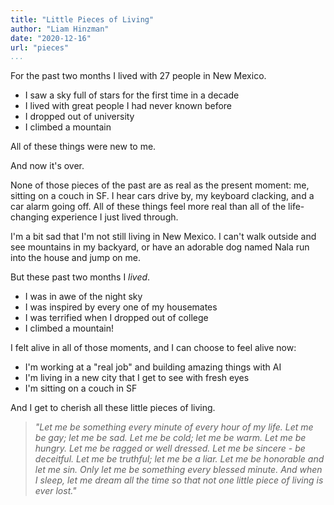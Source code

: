 ```yaml
---
title: "Little Pieces of Living"
author: "Liam Hinzman"
date: "2020-12-16"
url: "pieces"
...
```


For the past two months I lived with 27 people in New Mexico.

- I saw a sky full of stars for the first time in a decade
- I lived with great people I had never known before
- I dropped out of university
- I climbed a mountain

All of these things were new to me.

And now it's over.

None of those pieces of the past are as real as the present moment: me, sitting on a couch in SF. I hear cars drive by, my keyboard clacking, and a car alarm going off. All of these things feel more real than all of the life-changing experience I just lived through.

I'm a bit sad that I'm not still living in New Mexico. I can't walk outside and see mountains in my backyard, or have an adorable dog named Nala run into the house and jump on me.

But these past two months I _lived_.

- I was in awe of the night sky
- I was inspired by every one of my housemates
- I was terrified when I dropped out of college
- I climbed a mountain!

I felt alive in all of those moments, and I can choose to feel alive now:

- I'm working at a "real job" and building amazing things with AI
- I'm living in a new city that I get to see with fresh eyes
- I'm sitting on a couch in SF

And I get to cherish all these little pieces of living.

> _"Let me be something every minute of every hour of my life. Let me be gay; let me be sad. Let me be cold; let me be warm. Let me be hungry. Let me be ragged or well dressed. Let me be sincere - be deceitful. Let me be truthful; let me be a liar. Let me be honorable and let me sin. Only let me be something every blessed minute. And when I sleep, let me dream all the time so that not one little piece of living is ever lost."_
